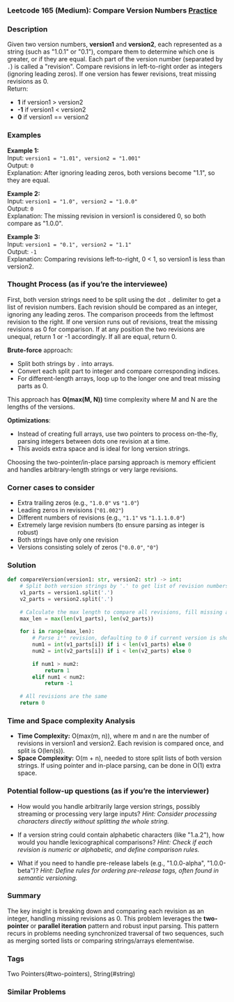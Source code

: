 ### Leetcode 165 (Medium): Compare Version Numbers [Practice](https://leetcode.com/problems/compare-version-numbers)

### Description  
Given two version numbers, **version1** and **version2**, each represented as a string (such as "1.0.1" or "0.1"), compare them to determine which one is greater, or if they are equal. Each part of the version number (separated by `.`) is called a "revision". Compare revisions in left-to-right order as integers (ignoring leading zeros). If one version has fewer revisions, treat missing revisions as 0.  
Return:
- **1** if version1 > version2
- **-1** if version1 < version2
- **0** if version1 == version2

### Examples  

**Example 1:**  
Input: `version1 = "1.01", version2 = "1.001"`  
Output: `0`  
Explanation: After ignoring leading zeros, both versions become "1.1", so they are equal.

**Example 2:**  
Input: `version1 = "1.0", version2 = "1.0.0"`  
Output: `0`  
Explanation: The missing revision in version1 is considered 0, so both compare as "1.0.0".

**Example 3:**  
Input: `version1 = "0.1", version2 = "1.1"`  
Output: `-1`  
Explanation: Comparing revisions left-to-right, 0 < 1, so version1 is less than version2.

### Thought Process (as if you’re the interviewee)  

First, both version strings need to be split using the dot `.` delimiter to get a list of revision numbers. Each revision should be compared as an integer, ignoring any leading zeros. The comparison proceeds from the leftmost revision to the right. If one version runs out of revisions, treat the missing revisions as 0 for comparison. If at any position the two revisions are unequal, return 1 or -1 accordingly. If all are equal, return 0.

**Brute-force** approach:  
- Split both strings by `.` into arrays.
- Convert each split part to integer and compare corresponding indices.  
- For different-length arrays, loop up to the longer one and treat missing parts as 0.

This approach has **O(max(M, N))** time complexity where M and N are the lengths of the versions.

**Optimizations**:  
- Instead of creating full arrays, use two pointers to process on-the-fly, parsing integers between dots one revision at a time.
- This avoids extra space and is ideal for long version strings.

Choosing the two-pointer/in-place parsing approach is memory efficient and handles arbitrary-length strings or very large revisions.

### Corner cases to consider  
- Extra trailing zeros (e.g., `"1.0.0"` vs `"1.0"`)
- Leading zeros in revisions (`"01.002"`)
- Different numbers of revisions (e.g., `"1.1"` vs `"1.1.1.0.0"`)
- Extremely large revision numbers (to ensure parsing as integer is robust)
- Both strings have only one revision
- Versions consisting solely of zeros (`"0.0.0"`, `"0"`)

### Solution

```python
def compareVersion(version1: str, version2: str) -> int:
    # Split both version strings by '.' to get list of revision numbers
    v1_parts = version1.split('.')
    v2_parts = version2.split('.')
    
    # Calculate the max length to compare all revisions, fill missing as 0
    max_len = max(len(v1_parts), len(v2_parts))
    
    for i in range(max_len):
        # Parse iᵗʰ revision, defaulting to 0 if current version is shorter
        num1 = int(v1_parts[i]) if i < len(v1_parts) else 0
        num2 = int(v2_parts[i]) if i < len(v2_parts) else 0
        
        if num1 > num2:
            return 1
        elif num1 < num2:
            return -1
    
    # All revisions are the same
    return 0
```

### Time and Space complexity Analysis  

- **Time Complexity:** O(max(m, n)), where m and n are the number of revisions in version1 and version2. Each revision is compared once, and split is O(len(s)).
- **Space Complexity:** O(m + n), needed to store split lists of both version strings. If using pointer and in-place parsing, can be done in O(1) extra space.

### Potential follow-up questions (as if you’re the interviewer)  

- How would you handle arbitrarily large version strings, possibly streaming or processing very large inputs?
  *Hint: Consider processing characters directly without splitting the whole string.*

- If a version string could contain alphabetic characters (like "1.a.2"), how would you handle lexicographical comparisons?
  *Hint: Check if each revision is numeric or alphabetic, and define comparison rules.*

- What if you need to handle pre-release labels (e.g., "1.0.0-alpha", "1.0.0-beta")?
  *Hint: Define rules for ordering pre-release tags, often found in semantic versioning.*

### Summary
The key insight is breaking down and comparing each revision as an integer, handling missing revisions as 0. This problem leverages the **two-pointer** or **parallel iteration** pattern and robust input parsing. This pattern recurs in problems needing synchronized traversal of two sequences, such as merging sorted lists or comparing strings/arrays elementwise.

### Tags
Two Pointers(#two-pointers), String(#string)

### Similar Problems
